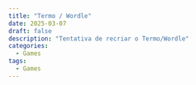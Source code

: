 ```yaml
---
title: "Termo / Wordle"
date: 2025-03-07
draft: false 
description: "Tentativa de recriar o Termo/Wordle"
categories:
  - Games
tags:
  - Games
---
```

<div id="placeholders" style="display: flex">
</div>


<script>
    const placeholdersEl = document.getElementById('placeholders')
    console.log(placeholdersEl)

    placeholdersEl.innerHTML = Array.from({length: 5}).fill(0).map(() => `
        <div 
            style="border: solid 1px black; width: 50px; height: 50px; text-align: center"
        >_</div>
    `).join('')


    let gameWord = "ratos"

    const guessWord = (word) => {
        if ((typeof word !== "string") || word.length != 5) {
            console.error("Invalid word size")
            return
        }

        const correctLetters = []
        const correctLetterPositions = {}
        for (let i = 0; i < word.length; i++) {
            const char = word[i]
            if (!gameWord.includes(char)) {
                continue
            }
            correctLetters.push(char)

            if (gameWord[i] == char) {
                correctLetterPositions[i] = char
            }
        }
        
        return {
            correctLetters,
            correctLetterPositions,
        }
    }
</script>
